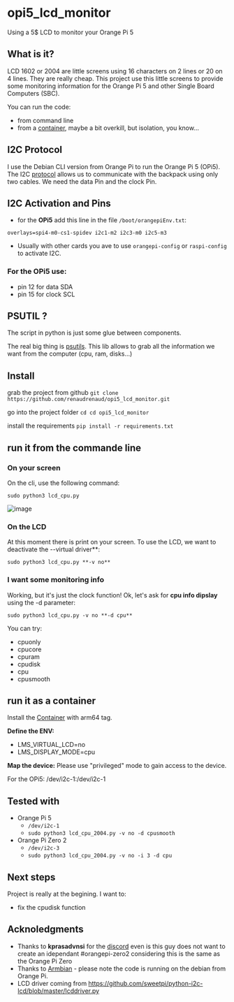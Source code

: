 # opi5_lcd_monitor
Using a 5$ LCD to monitor your Orange Pi 5

## What is it?
LCD 1602 or 2004 are little screens using 16 characters on 2 lines or 20 on 4 lines. They are really cheap. This project use this little screens to provide some monitoring information for the Orange Pi 5 and other Single Board Computers (SBC).

You can run the code:
* from command line
* from a [container](https://hub.docker.com/repository/docker/renaudrenaud/opi5_lcd_monitor), maybe a bit overkill, but isolation, you know...

## I2C Protocol

I use the Debian CLI version from Orange Pi to run the Orange Pi 5 (OPi5). The I2C [protocol](https://en.wikipedia.org/wiki/I%C2%B2C) allows us to communicate with the backpack using only two cables. We need the data Pin and the clock Pin.

## I2C Activation and Pins

* for the **OPi5** add this line in the file `/boot/orangepiEnv.txt`:

`overlays=spi4-m0-cs1-spidev i2c1-m2 i2c3-m0 i2c5-m3`

* Usually with other cards you ave to use `orangepi-config` or `raspi-config` to activate I2C.


### For the OPi5 use:
* pin 12 for data SDA
* pin 15 for clock SCL



## PSUTIL ?

The script in python is just some glue between components.

The real big thing is [psutils](https://pypi.org/project/psutil/). This lib allows to grab all the information we want from the computer (cpu, ram, disks...)


## Install

grab the project from github
`git clone https://github.com/renaudrenaud/opi5_lcd_monitor.git`

go into the project folder
`cd cd opi5_lcd_monitor`

install the requirements 
`pip install -r requirements.txt`

## run it from the commande line

### On your screen

On the cli, use the following command:

`sudo python3 lcd_cpu.py`

![image](https://user-images.githubusercontent.com/9823965/210695728-c4d35d51-a839-4c1a-958c-5d9a2ef66a43.png)

### On the LCD

At this moment there is print on your screen. To use the LCD, we want to deactivate the --virtual driver**:

`sudo python3 lcd_cpu.py **-v no**`

### I want some monitoring info

Working, but it's just the clock function! Ok, let's ask for **cpu info dipslay** using the -d parameter:

`sudo python3 lcd_cpu.py -v no **-d cpu**`

You can try:
* cpuonly
* cpucore
* cpuram
* cpudisk
* cpu
* cpusmooth


## run it as a container

Install the [Container](https://hub.docker.com/repository/docker/renaudrenaud/opi5_lcd_monitor/general) with arm64 tag.

**Define the ENV:**
* LMS_VIRTUAL_LCD=no
* LMS_DISPLAY_MODE=cpu

**Map the device:**
Please use "privileged" mode to gain access to the device.

For the OPi5:
/dev/i2c-1:/dev/i2c-1


## Tested with

* Orange Pi 5 
  * `/dev/i2c-1`
  * `sudo python3 lcd_cpu_2004.py -v no -d cpusmooth`
* Orange Pi Zero 2 
  * `/dev/i2c-3`
  * `sudo python3 lcd_cpu_2004.py -v no -i 3 -d cpu`

## Next steps

Project is really at the begining. I want to:
* fix the cpudisk function

## Acknoledgments

* Thanks to **kprasadvnsi** for the [discord](https://discord.com/channels/934722269522059335/1040242609626554408) even is this guy does not want to create an idependant #orangepi-zero2 considering this is the same as the Orange Pi Zero
* Thanks to [Armbian](https://www.armbian.com/) - please note the code is running on the debian from Orange Pi.
* LCD driver coming from https://github.com/sweetpi/python-i2c-lcd/blob/master/lcddriver.py
